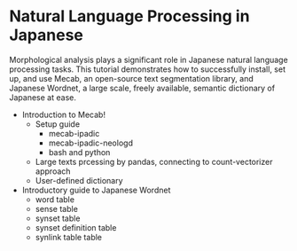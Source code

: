 # Natural Language Processing in Japanese

Morphological analysis plays a significant role in Japanese natural language processing tasks.
This tutorial demonstrates how to successfully install, set up, and use Mecab, an open-source text segmentation library, and Japanese Wordnet, a large scale, freely available, semantic dictionary of Japanese at ease.

- Introduction to Mecab!
  - Setup guide
    - mecab-ipadic
    - mecab-ipadic-neologd
    - bash and python
  - Large texts prcessing by pandas, connecting to count-vectorizer approach
  - User-defined dictionary
- Introductory guide to Japanese Wordnet
  - word table
  - sense table
  - synset table
  - synset definition table
  - synlink table table
